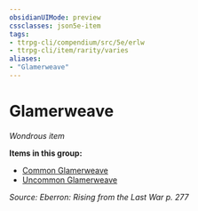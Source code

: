 ```yaml
---
obsidianUIMode: preview
cssclasses: json5e-item
tags:
- ttrpg-cli/compendium/src/5e/erlw
- ttrpg-cli/item/rarity/varies
aliases: 
- "Glamerweave"
---
```

# Glamerweave
*Wondrous item*  


**Items in this group:**

- [Common Glamerweave](common-glamerweave-erlw.md)
- [Uncommon Glamerweave](uncommon-glamerweave-erlw.md)

*Source: Eberron: Rising from the Last War p. 277*